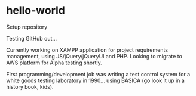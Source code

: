 # hello-world
Setup repository

Testing GitHub out...

Currently working on XAMPP application for project requirements management, using JS/jQuery/jQueryUI and PHP.  Looking to migrate to AWS platform for Alpha testing shortly.

First programming/development job was writing a test control system for a white goods testing laboratory in 1990... using BASICA (go look it up in a history book, kids).
